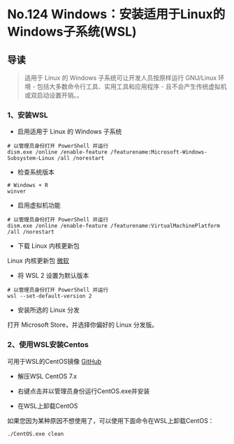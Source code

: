 # No.124 Windows：安装适用于Linux的Windows子系统(WSL)

## 导读

> 适用于 Linux 的 Windows 子系统可让开发人员按原样运行 GNU/Linux 环境 - 包括大多数命令行工具、实用工具和应用程序 - 且不会产生传统虚拟机或双启动设置开销。。

### 1、安装WSL

- 启用适用于 Linux 的 Windows 子系统

```shell
# 以管理员身份打开 PowerShell 并运行
dism.exe /online /enable-feature /featurename:Microsoft-Windows-Subsystem-Linux /all /norestart
```

- 检查系统版本

```shell
# Windows + R
winver
```

- 启用虚拟机功能

```shell
# 以管理员身份打开 PowerShell 并运行
dism.exe /online /enable-feature /featurename:VirtualMachinePlatform /all /norestart
```

- 下载 Linux 内核更新包

Linux 内核更新包 [微软](https://wslstorestorage.blob.core.windows.net/wslblob/wsl_update_x64.msi)

- 将 WSL 2 设置为默认版本

```shell
# 以管理员身份打开 PowerShell 并运行
wsl --set-default-version 2
```

- 安装所选的 Linux 分发

打开 Microsoft Store，并选择你偏好的 Linux 分发版。

### 2、使用WSL安装Centos

可用于WSL的CentOS镜像 [GitHub](https://github.com/yuk7/CentWSL)

- 解压WSL CentOS 7.x

- 右键点击并以管理员身份运行CentOS.exe并安装

- 在WSL上卸载CentOS

如果您因为某种原因不想使用了，可以使用下面命令在WSL上卸载CentOS：

```shell
./CentOS.exe clean
```
